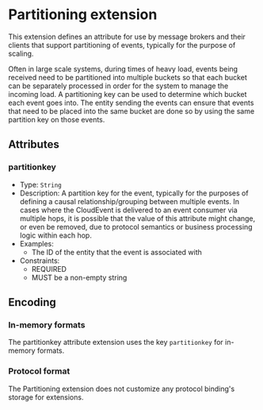 # Partitioning extension

This extension defines an attribute for use by message brokers and their
clients that support partitioning of events, typically for the purpose of
scaling.

Often in large scale systems, during times of heavy load, events being received need to be
partitioned into multiple buckets so that each bucket can be separately processed in order
for the system to manage the incoming load. A partitioning key can be used to determine
which bucket each event goes into. The entity sending the events can ensure that events
that need to be placed into the same bucket are done so by using the same partition key on
those events.

## Attributes

### partitionkey

* Type: `String`
* Description: A partition key for the event, typically for the purposes of
  defining a causal relationship/grouping between multiple events. In cases
  where the CloudEvent is delivered to an event consumer via multiple hops,
  it is possible that the value of this attribute might change, or even be 
  removed, due to protocol semantics or business processing logic within 
  each hop.
* Examples:
  * The ID of the entity that the event is associated with
* Constraints:
  * REQUIRED
  * MUST be a non-empty string

## Encoding

### In-memory formats

The partitionkey attribute extension uses the key `partitionkey` for
in-memory formats.

### Protocol format

The Partitioning extension does not customize any protocol binding's storage for
extensions.

